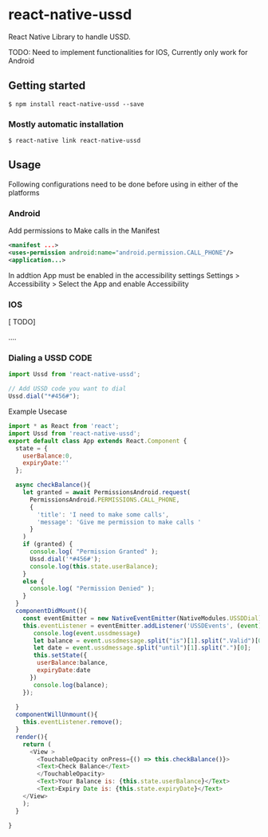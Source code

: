 # react-native-ussd
React Native Library to handle USSD.

TODO: Need to implement functionalities for IOS, Currently only work for Android
## Getting started

`$ npm install react-native-ussd --save`

### Mostly automatic installation

`$ react-native link react-native-ussd`


## Usage
Following configurations need to be done before using in either of the platforms

### Android

Add permissions to Make calls in the Manifest

```xml
<manifest ...>
<uses-permission android:name="android.permission.CALL_PHONE"/>
<application...>
```
In addtion App must be enabled in the accessibility settings
Settings > Accessibility > Select the App and enable Accessibility

### IOS
[ TODO]

....

### Dialing a USSD CODE
```javascript
import Ussd from 'react-native-ussd';

// Add USSD code you want to dial
Ussd.dial("*#456#");
```
Example Usecase

```javascript
import * as React from 'react';
import Ussd from 'react-native-ussd';
export default class App extends React.Component {
  state = {
    userBalance:0,
    expiryDate:''
  };

  async checkBalance(){
    let granted = await PermissionsAndroid.request(
      PermissionsAndroid.PERMISSIONS.CALL_PHONE,
      {
        'title': 'I need to make some calls',
        'message': 'Give me permission to make calls '
      }
    )  
    if (granted) {
      console.log( "Permission Granted" );
      Ussd.dial('*#456#');      
      console.log(this.state.userBalance);
    } 
    else {
      console.log( "Permission Denied" );
    }
  }
  componentDidMount(){
    const eventEmitter = new NativeEventEmitter(NativeModules.USSDDial);
    this.eventListener = eventEmitter.addListener('USSDEvents', (event) => {
       console.log(event.ussdmessage) 
       let balance = event.ussdmessage.split("is")[1].split(".Valid")[0];
       let date = event.ussdmessage.split("until")[1].split(".")[0];
       this.setState({
        userBalance:balance,
        expiryDate:date
      })
       console.log(balance);
    });
   
  }
  componentWillUnmount(){
    this.eventListener.remove();
  }
  render(){
    return (
      <View >
        <TouchableOpacity onPress={() => this.checkBalance()}>
        <Text>Check Balance</Text>
        </TouchableOpacity>
        <Text>Your Balance is: {this.state.userBalance}</Text>
        <Text>Expiry Date is: {this.state.expiryDate}</Text>   
    </View>
    );
  }
  
}
```
